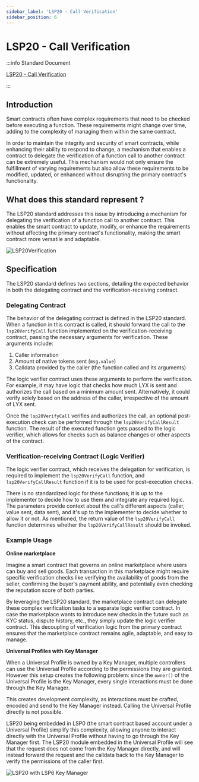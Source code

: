 ```yaml
---
sidebar_label: 'LSP20 - Call Verification'
sidebar_position: 6
---
```


# LSP20 - Call Verification

:::info Standard Document

[LSP20 - Call Verification](https://github.com/lukso-network/LIPs/blob/main/LSPs/LSP-20-CallVerification.md)

:::

## Introduction

Smart contracts often have complex requirements that need to be checked before executing a function. These requirements might change over time, adding to the complexity of managing them within the same contract.

In order to maintain the integrity and security of smart contracts, while enhancing their ability to respond to change, a mechanism that enables a contract to delegate the verification of a function call to another contract can be extremely useful. This mechanism would not only ensure the fulfillment of varying requirements but also allow these requirements to be modified, updated, or enhanced without disrupting the primary contract's functionality.

## What does this standard represent ?

The LSP20 standard addresses this issue by introducing a mechanism for delegating the verification of a function call to another contract. This enables the smart contract to update, modify, or enhance the requirements without affecting the primary contract's functionality, making the smart contract more versatile and adaptable.

![LSP20Verification](/img/standards/lsp20/LSP20-Verification.jpeg)

## Specification

The LSP20 standard defines two sections, detailing the expected behavior in both the delegating contract and the verification-receiving contract.

### Delegating Contract

The behavior of the delegating contract is defined in the LSP20 standard. When a function in this contract is called, it should forward the call to the `lsp20VerifyCall` function implemented on the verification-receiving contract, passing the necessary arguments for verification. These arguments include:

1. Caller information
2. Amount of native tokens sent (`msg.value`)
3. Calldata provided by the caller (the function called and its arguments)

The logic verifier contract uses these arguments to perform the verification. For example, it may have logic that checks how much LYX is sent and authorizes the call based on a minimum amount sent. Alternatively, it could verify solely based on the address of the caller, irrespective of the amount of LYX sent.

Once the `lsp20VerifyCall` verifies and authorizes the call, an optional post-execution check can be performed through the `lsp20VerifyCallResult` function. The result of the executed function gets passed to the logic verifier, which allows for checks such as balance changes or other aspects of the contract.

### Verification-receiving Contract (Logic Verifier)

The logic verifier contract, which receives the delegation for verification, is required to implement the `lsp20VerifyCall` function, and `lsp20VerifyCallResult` function if it is to be used for post-execution checks.

There is no standardized logic for these functions; it is up to the implementer to decide how to use them and integrate any required logic. The parameters provide context about the call's different aspects (caller, value sent, data sent), and it's up to the implementer to decide whether to allow it or not. As mentioned, the return value of the `lsp20VerifyCall` function determines whether the `lsp20VerifyCallResult` should be invoked.

### Example Usage

**Online marketplace**

Imagine a smart contract that governs an online marketplace where users can buy and sell goods. Each transaction in this marketplace might require specific verification checks like verifying the availability of goods from the seller, confirming the buyer's payment ability, and potentially even checking the reputation score of both parties.

By leveraging the LSP20 standard, the marketplace contract can delegate these complex verification tasks to a separate logic verifier contract. In case the marketplace wants to introduce new checks in the future such as KYC status, dispute history, etc., they simply update the logic verifier contract. This decoupling of verification logic from the primary contract ensures that the marketplace contract remains agile, adaptable, and easy to manage.

**Universal Profiles with Key Manager**

When a Universal Profile is owned by a Key Manager, multiple controllers can use the Universal Profile according to the permissions they are granted. However this setup creates the following problem: since the `owner()` of the Universal Profile is the Key Manager, every single interactions must be done through the Key Manager.

This creates development complexity, as interactions must be crafted, encoded and send to the Key Manager instead. Calling the Universal Profile directly is not possible.

LSP20 being embedded in LSP0 (the smart contract based account under a Universal Profile) simplify this complexity, allowing anyone to interact directly with the Universal Profile without having to go through the Key Manager first. The LSP20 module embedded in the Universal Profile will see that the request does not come from the Key Manager directly, and will instead forward the request and the calldata back to the Key Manager to verify the permissions of the caller first.

![LSP20 with LSP6 Key Manager](/img/standards/lsp20/LSP20-example-LSP6.jpeg)
